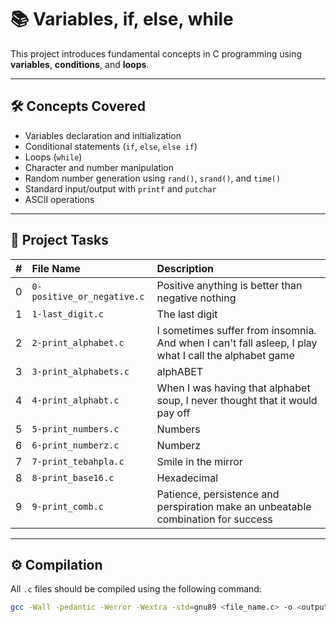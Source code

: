 # 📚 Variables, if, else, while

This project introduces fundamental concepts in C programming using **variables**, **conditions**, and **loops**.

---

## 🛠️ Concepts Covered
- Variables declaration and initialization
- Conditional statements (`if`, `else`, `else if`)
- Loops (`while`)
- Character and number manipulation
- Random number generation using `rand()`, `srand()`, and `time()`
- Standard input/output with `printf` and `putchar`
- ASCII operations

---

## 📄 Project Tasks

| #  | File Name             | Description                                                       |
|:--:|:----------------------|:------------------------------------------------------------------|
| 0  | `0-positive_or_negative.c` | Positive anything is better than negative nothing                |
| 1  | `1-last_digit.c`          | The last digit                                                 |
| 2  | `2-print_alphabet.c`      | I sometimes suffer from insomnia. And when I can't fall asleep, I play what I call the alphabet game |
| 3  | `3-print_alphabets.c`     | alphABET                                                      |
| 4  | `4-print_alphabt.c`       | When I was having that alphabet soup, I never thought that it would pay off |
| 5  | `5-print_numbers.c`       | Numbers                                                      |
| 6  | `6-print_numberz.c`       | Numberz                                                      |
| 7  | `7-print_tebahpla.c`      | Smile in the mirror                                          |
| 8  | `8-print_base16.c`        | Hexadecimal                                                 |
| 9  | `9-print_comb.c`          | Patience, persistence and perspiration make an unbeatable combination for success |

---

## ⚙️ Compilation

All `.c` files should be compiled using the following command:

```bash
gcc -Wall -pedantic -Werror -Wextra -std=gnu89 <file_name.c> -o <output_name>
